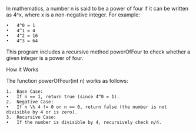 In mathematics, a number n is said to be a power of four if it can be written as 4^x, where x is a non-negative integer. For example:

	•	4^0 = 1
	•	4^1 = 4
	•	4^2 = 16
	•	4^3 = 64

This program includes a recursive method powerOfFour to check whether a given integer is a power of four.

How it Works

The function powerOfFour(int n) works as follows:

	1.	Base Case:
	•	If n == 1, return true (since 4^0 = 1).
	2.	Negative Case:
	•	If n \% 4 != 0 or n == 0, return false (the number is not divisible by 4 or is zero).
	3.	Recursive Case:
	•	If the number is divisible by 4, recursively check n/4.
